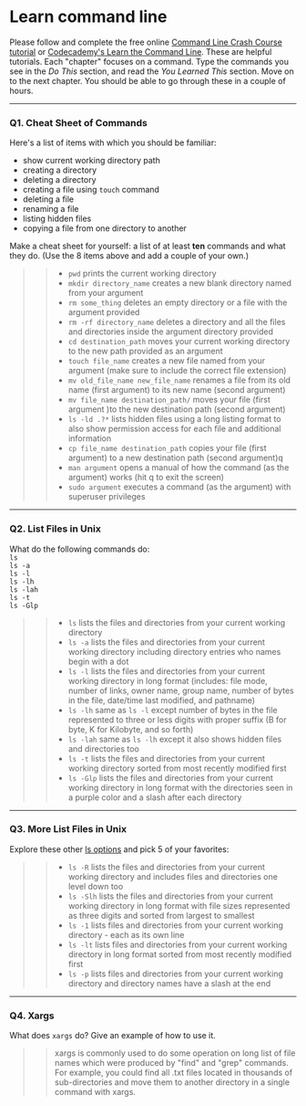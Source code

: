 # Learn command line

Please follow and complete the free online [Command Line Crash Course
tutorial](https://web.archive.org/web/20160708171659/http://cli.learncodethehardway.org/book/) or [Codecademy's Learn the Command Line](https://www.codecademy.com/learn/learn-the-command-line). These are helpful tutorials. Each "chapter" focuses on a command. Type the commands you see in the _Do This_ section, and read the _You Learned This_ section. Move on to the next chapter. You should be able to go through these in a couple of hours.

---

### Q1.  Cheat Sheet of Commands  

Here's a list of items with which you should be familiar:  
* show current working directory path
* creating a directory
* deleting a directory
* creating a file using `touch` command
* deleting a file
* renaming a file
* listing hidden files
* copying a file from one directory to another

Make a cheat sheet for yourself: a list of at least **ten** commands and what they do.  (Use the 8 items above and add a couple of your own.)  

> > * `pwd` prints the current working directory
> > * `mkdir directory_name` creates a new blank directory named from your argument 
> > * `rm some_thing` deletes an empty directory or a file with the argument provided
> > * `rm -rf directory_name` deletes a directory and all the files and directories inside the argument directory provided
> > * `cd destination_path` moves your current working directory to the new path provided as an argument 
> > * `touch file_name` creates a new file named from your argument (make sure to include the correct file extension)
> > * `mv old_file_name new_file_name` renames a file from its old name (first argument) to its new name (second argument)
> > * `mv file_name destination_path/` moves your file (first argument )to the new destination path (second argument)
> > * `ls -ld .?*` lists hidden files using a long listing format to also show permission access for each file and additional information
> > * `cp file_name destination_path` copies your file (first argument) to a new destination path (second argument)q
> > * `man argument` opens a manual of how the command (as the argument) works (hit q to exit the screen)
> > * `sudo argument` executes a command (as the argument) with superuser privileges

---

### Q2.  List Files in Unix   

What do the following commands do:  
`ls`  
`ls -a`  
`ls -l`  
`ls -lh`  
`ls -lah`  
`ls -t`  
`ls -Glp`  

> > * `ls` lists the files and directories from your current working directory
> > * `ls -a` lists the files and directories from your current working directory including directory entries who names 
begin with a dot
> > * `ls -l` lists the files and directories from your current working directory in long format (includes: file mode, 
number of links, owner name, group name, number of bytes in the file, date/time last modified, and pathname) 
> > * `ls -lh` same as `ls -l` except number of bytes in the file represented to three or less digits with proper suffix
 (B for byte, K for Kilobyte, and so forth)
> > * `ls -lah` same as `ls -lh` except it also shows hidden files and directories too
> > * `ls -t` lists the files and directories from your current working directory sorted from most recently modified first
> > * `ls -Glp` lists the files and directories from your current working directory in long format with the directories 
seen in a purple color and a slash after each directory

---

### Q3.  More List Files in Unix  

Explore these other [ls options](http://www.techonthenet.com/unix/basic/ls.php) and pick 5 of your favorites:

> > * `ls -R` lists the files and directories from your current working directory and includes files and directories one
 level down too
> > * `ls -Slh` lists the files and directories from your current working directory in long format with file sizes 
represented as three digits and sorted from largest to smallest
> > * `ls -1` lists files and directories from your current working directory - each as its own line
> > * `ls -lt` lists files and directories from your current working directory in long format sorted from most recently
modified first
> > * `ls -p` lists files and directories from your current working directory and directory names have a slash at the end

---

### Q4.  Xargs   

What does `xargs` do? Give an example of how to use it.

> > xargs is commonly used to do some operation on long list of file names which were produced by "find" and "grep"
 commands. For example, you could find all .txt files located in thousands of sub-directories and move them to another 
 directory in a single command with xargs. 

 

